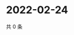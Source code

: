# 2022-02-24

共 0 条

<!-- BEGIN WEIBO -->
<!-- 最后更新时间 Thu Feb 24 2022 05:17:20 GMT+0800 (China Standard Time) -->

<!-- END WEIBO -->
